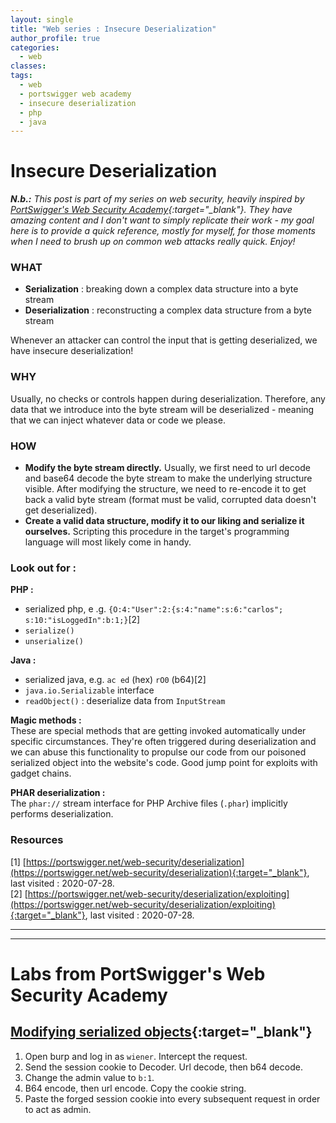 ```yaml
---
layout: single
title: "Web series : Insecure Deserialization"
author_profile: true
categories:
  - web
classes: 
tags:
  - web
  - portswigger web academy
  - insecure deserialization
  - php
  - java
---
```


# Insecure Deserialization

***N.b.:*** *This post is part of my series on web security, heavily inspired by [PortSwigger's Web Security Academy](https://portswigger.net/web-security){:target="_blank"}. They have amazing content and I don't want to simply replicate their work - my goal here is to provide a quick reference, mostly for myself, for those moments when I need to brush up on common web attacks really quick. Enjoy!*

### WHAT
* __Serialization__ : breaking down a complex data structure into a byte stream
* __Deserialization__ : reconstructing a complex data structure from a byte stream

Whenever an attacker can control the input that is getting deserialized, we have insecure deserialization!

### WHY
Usually, no checks or controls happen during deserialization. Therefore, any data that we introduce into the byte stream will be deserialized - meaning that we can inject whatever data or code we please.

### HOW
* __Modify the byte stream directly.__ Usually, we first need to url decode and base64 decode the byte stream to make the underlying structure visible. After modifying the structure, we need to re-encode it to get back a valid byte stream (format must be valid, corrupted data doesn't get deserialized).   
* __Create a valid data structure, modify it to our liking and serialize it ourselves.__ Scripting this procedure in the target's programming language will most likely come in handy.


### Look out for :
__PHP :__
* serialized php, e .g. `{O:4:"User":2:{s:4:"name":s:6:"carlos"; s:10:"isLoggedIn":b:1;}`[2]
* `serialize()`
* `unserialize()`

__Java :__
* serialized java, e.g. `ac ed` (hex) `rO0` (b64)[2]
* `java.io.Serializable` interface
* `readObject()` : deserialize data from `InputStream`

__Magic methods :__  
These are special methods that are getting invoked automatically under specific circumstances. They're often triggered during deserialization and we can abuse this functionality to propulse our code from our poisoned serialized object into the website's code. Good jump point for exploits with gadget chains.

__PHAR deserialization :__  
The `phar://` stream interface for PHP Archive files (`.phar`) implicitly performs deserialization.


### Resources
[1] [https://portswigger.net/web-security/deserialization](https://portswigger.net/web-security/deserialization){:target="_blank"}, last  visited : 2020-07-28.  
[2] [https://portswigger.net/web-security/deserialization/exploiting](https://portswigger.net/web-security/deserialization/exploiting){:target="_blank"}, last visited : 2020-07-28.

----------
----------

# Labs from PortSwigger's Web Security Academy
## [Modifying serialized objects](https://portswigger.net/web-security/deserialization/exploiting/lab-deserialization-modifying-serialized-objects){:target="_blank"}
1. Open burp and log in as `wiener`. Intercept the request.
2. Send the session cookie to Decoder. Url decode, then b64 decode.
3. Change the admin value to `b:1`.
4. B64 encode, then url encode. Copy the cookie string.
5. Paste the forged session cookie into every subsequent request in order to act as admin.
